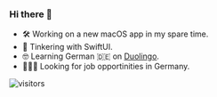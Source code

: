 ### Hi there 👋

- 🛠 Working on a new macOS app in my spare time.
- 🌱 Tinkering with SwiftUI. 
- 🤓 Learning German 🇩🇪 on [Duolingo](https://www.duolingo.com/profile/benjamin-wen).
- 👨🏻‍💻 Looking for job opportinities in Germany.


![visitors](https://visitor-badge.glitch.me/badge?page_id=benjamin-wen.benjamin-wen)
